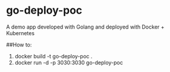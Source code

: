 # go-deploy-poc
A demo app developed with Golang and deployed with Docker + Kubernetes 

##How to:
1. docker build -t go-deploy-poc .
2. docker run -d -p 3030:3030 go-deploy-poc